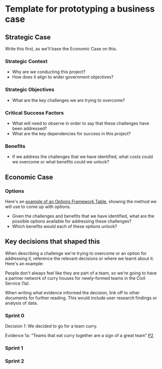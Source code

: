 # Template for prototyping a business case

## Strategic Case

Write this first, as we'll base the Economic Case on this.

### Strategic Context

- Why are we conducting this project?
- How does it align to wider government objectives?

### Strategic Objectives

- What are the key challenges we are trying to overcome?

### Critical Success Factors

- What will need to observe in order to say that these challenges have been addressed? 
- What are the key dependencies for success in this project?

### Benefits

- If we address the challenges that we have identified, what costs could we overcome or what benefits could we unlock?

## Economic Case

### Options

Here's an [example of an Options Framework Table](https://docs.google.com/document/d/1XtwEhUiVRJ_RzkWbNNajlRIW7zfklZqs-IhTg5gwoN4/edit), showing the method we will use to come up with options.

- Given the challenges and benefits that we have identified, what are the possible options available for addressing these challenges?
- Which benefits would each of these options unlock?

## Key decisions that shaped this

When describing a challenge we're trying to overcome or an option for addressing it, reference the relevant decisions or where we learnt about it. Here's an example:

People don't always feel like they are part of a team, so we're going to have a partner network of curry houses for newly-formed teams in the Civil Service (1a).

When writing what evidence informed the decision, link off to other documents for further reading. This would include user research findings or analysis of data.

### Sprint 0

Decision 1: We decided to go for a team curry.

Evidence 1a: “Teams that eat curry together are a sign of a great team” [P2](https://www.morningfuture.com/en/article/2018/03/23/social-eating-team-building/260/)

### Sprint 1

### Sprint 2 

